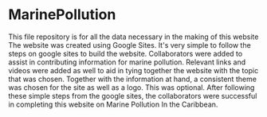 # MarinePollution
This file repository is for all the data necessary in the making of this website
The website was created using Google Sites.
It's very simple to follow the steps on google sites to build the website.
Collaborators were added to assist in contributing information for marine pollution.
Relevant links and videos were added as well to aid in tying together the website with the topic that was chosen.
Together with the information at hand, a consistent theme was chosen for the site as well as a logo. This was optional.
After following these simple steps from the google sites, the collaborators were successful in completing this website on  Marine Pollution In the Caribbean.
